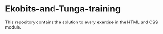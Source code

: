 # Ekobits-and-Tunga-training
This repository contains the solution to every exercise in the HTML and CSS module.

